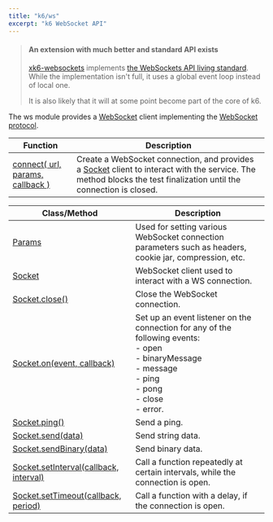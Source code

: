 ```yaml
---
title: "k6/ws"
excerpt: "k6 WebSocket API"
---
```


<Blockquote mod='info'>

#### An extension with much better and standard API exists

[xk6-websockets](https://github.com/grafana/xk6-websockets) implements [the WebSockets API living standard](https://websockets.spec.whatwg.org/). While the implementation isn't full, it uses a global event loop instead of local one.

It is also likely that it will at some point become part of the core of k6.
</Blockquote>

The ws module provides a [WebSocket](https://en.wikipedia.org/wiki/WebSocket) client implementing the [WebSocket protocol](http://www.rfc-editor.org/rfc/rfc6455.txt).

| Function | Description |
| -------- | ----------- |
| [connect( url, params, callback )](/javascript-api/k6-ws/connect) | Create a WebSocket connection, and provides a [Socket](/javascript-api/k6-ws/socket) client to interact with the service. The method blocks the test finalization until the connection is closed. |

| Class/Method | Description |
| ------------ | ----------- |
| [Params](/javascript-api/k6-ws/params/)  | Used for setting various WebSocket connection parameters such as headers, cookie jar, compression, etc. |
| [Socket](/javascript-api/k6-ws/socket) | WebSocket client used to interact with a WS connection. |
| [Socket.close()](/javascript-api/k6-ws/socket/socket-close) | Close the WebSocket connection. |
| [Socket.on(event, callback)](/javascript-api/k6-ws/socket/socket-on) | Set up an event listener on the connection for any of the following events:<br />- open<br />- binaryMessage<br />- message<br />- ping<br />- pong<br />- close<br />- error. |
| [Socket.ping()](/javascript-api/k6-ws/socket/socket-ping) | Send a ping. |
| [Socket.send(data)](/javascript-api/k6-ws/socket/socket-send) | Send string data. |
| [Socket.sendBinary(data)](/javascript-api/k6-ws/socket/socket-sendbinary) | Send binary data. |
| [Socket.setInterval(callback, interval)](/javascript-api/k6-ws/socket/socket-setinterval) | Call a function repeatedly at certain intervals, while the connection is open. |
| [Socket.setTimeout(callback, period)](/javascript-api/k6-ws/socket/socket-settimeout) | Call a function with a delay, if the connection is open. |




